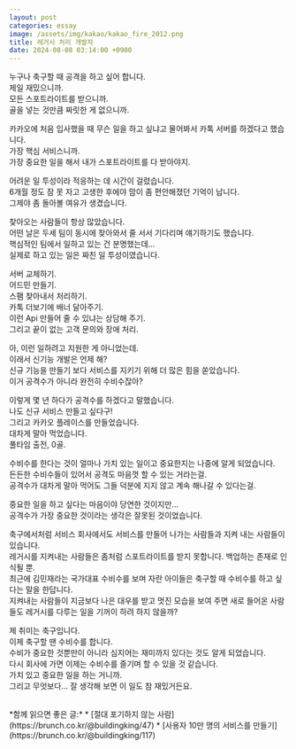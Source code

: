 ```yaml
---
layout: post
categories: essay
image: /assets/img/kakao/kakao_fire_2012.png
title: 레거시 처리 개발자
date: 2024-08-08 03:14:00 +0900
---
```


누구나 축구할 때 공격을 하고 싶어 합니다.  
제일 재밌으니까.  
모든 스포트라이트를 받으니까.  
골을 넣는 것만큼 짜릿한 게 없으니까.

카카오에 처음 입사했을 때 무슨 일을 하고 싶냐고 물어봐서 카톡 서버를 하겠다고 했습니다.  
가장 핵심 서비스니까.  
가장 중요한 일을 해서 내가 스포트라이트를 다 받아야지.

어려운 일 투성이라 적응하는 데 시간이 걸렸습니다.  
6개월 정도 잠 못 자고 고생한 후에야 맘이 좀 편안해졌던 기억이 납니다.  
그제야 좀 돌아볼 여유가 생겼습니다.  

찾아오는 사람들이 항상 많았습니다.  
어떤 날은 두세 팀이 동시에 찾아와서 줄 서서 기다리며 얘기하기도 했습니다.  
핵심적인 팀에서 일하고 있는 건 분명했는데...  
실제로 하고 있는 일은 짜친 일 투성이였습니다.

서버 교체하기.  
어드민 만들기.  
스팸 찾아내서 처리하기.  
카톡 더보기에 배너 달아주기.  
이런 Api 만들어 줄 수 있냐는 상담해 주기.  
그리고 끝이 없는 고객 문의와 장애 처리.  

아, 이런 일하려고 지원한 게 아니었는데.  
이래서 신기능 개발은 언제 해?  
신규 기능을 만들기 보다 서비스를 지키기 위해 더 많은 힘을 쏟았습니다.  
이거 공격수가 아니라 완전히 수비수잖아?  

이렇게 몇 년 하다가 공격수를 하겠다고 말했습니다.  
나도 신규 서비스 만들고 싶다구!  
그리고 카카오 플레이스를 만들었습니다.  
대차게 말아 먹었습니다.  
풀타임 출전, 0골.

수비수를 한다는 것이 얼마나 가치 있는 일이고 중요한지는 나중에 알게 되었습니다.  
든든한 수비수들이 있어서 공격도 마음껏 할 수 있는 거라는걸.  
공격수가 대차게 말아 먹어도 그들 덕분에 지지 않고 계속 해나갈 수 있다는걸.

중요한 일을 하고 싶다는 마음이야 당연한 것이지만...  
공격수가 가장 중요한 것이라는 생각은 잘못된 것이었습니다.

축구에서처럼 서비스 회사에서도 서비스를 만들어 나가는 사람들과 지켜 내는 사람들이 있습니다.  
레거시를 지켜내는 사람들은 좀처럼 스포트라이트를 받지 못합니다. 백업하는 존재로 인식될 뿐.  
최근에 김민재라는 국가대표 수비수를 보며 자란 아이들은 축구할 때 수비수를 하고 싶다는 말을 한답니다.  
지켜내는 사람들이 지금보다 나은 대우를 받고 멋진 모습을 보여 주면 새로 들어온 사람들도 레거시를 다루는 일을 기꺼이 하려 하지 않을까?

제 취미는 축구입니다.  
이제 축구할 땐 수비수를 합니다.  
수비가 중요한 것뿐만이 아니라 심지어는 재미까지 있다는 것도 알게 되었습니다.  
다시 회사에 가면 이제는 수비수를 즐기며 할 수 있을 것 같습니다.  
가치 있고 중요한 일을 하는 거니까.  
그리고 무엇보다... 잘 생각해 보면 이 일도 참 재밌거든요.

<br>
*함께 읽으면 좋은 글:*
* [절대 포기하지 않는 사람](https://brunch.co.kr/@buildingking/47)
* [사용자 10만 명의 서비스를 만들기](https://brunch.co.kr/@buildingking/117)